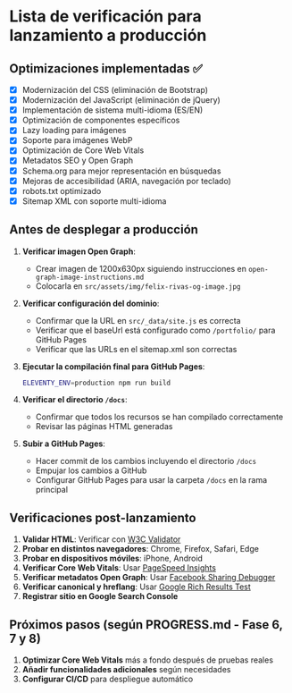 # Lista de verificación para lanzamiento a producción

## Optimizaciones implementadas ✅

- [x] Modernización del CSS (eliminación de Bootstrap)
- [x] Modernización del JavaScript (eliminación de jQuery)
- [x] Implementación de sistema multi-idioma (ES/EN)
- [x] Optimización de componentes específicos
- [x] Lazy loading para imágenes
- [x] Soporte para imágenes WebP
- [x] Optimización de Core Web Vitals
- [x] Metadatos SEO y Open Graph
- [x] Schema.org para mejor representación en búsquedas
- [x] Mejoras de accesibilidad (ARIA, navegación por teclado)
- [x] robots.txt optimizado
- [x] Sitemap XML con soporte multi-idioma

## Antes de desplegar a producción

1. **Verificar imagen Open Graph**:
   - Crear imagen de 1200x630px siguiendo instrucciones en `open-graph-image-instructions.md`
   - Colocarla en `src/assets/img/felix-rivas-og-image.jpg`

2. **Verificar configuración del dominio**:
   - Confirmar que la URL en `src/_data/site.js` es correcta
   - Verificar que el baseUrl está configurado como `/portfolio/` para GitHub Pages
   - Verificar que las URLs en el sitemap.xml son correctas

3. **Ejecutar la compilación final para GitHub Pages**:

   ```bash
   ELEVENTY_ENV=production npm run build
   ```

4. **Verificar el directorio `/docs`**:
   - Confirmar que todos los recursos se han compilado correctamente
   - Revisar las páginas HTML generadas

5. **Subir a GitHub Pages**:
   - Hacer commit de los cambios incluyendo el directorio `/docs`
   - Empujar los cambios a GitHub
   - Configurar GitHub Pages para usar la carpeta `/docs` en la rama principal

## Verificaciones post-lanzamiento

1. **Validar HTML**: Verificar con [W3C Validator](https://validator.w3.org/)
2. **Probar en distintos navegadores**: Chrome, Firefox, Safari, Edge
3. **Probar en dispositivos móviles**: iPhone, Android
4. **Verificar Core Web Vitals**: Usar [PageSpeed Insights](https://pagespeed.web.dev/)
5. **Verificar metadatos Open Graph**: Usar [Facebook Sharing Debugger](https://developers.facebook.com/tools/debug/)
6. **Verificar canonical y hreflang**: Usar [Google Rich Results Test](https://search.google.com/test/rich-results)
7. **Registrar sitio en Google Search Console**

## Próximos pasos (según PROGRESS.md - Fase 6, 7 y 8)

1. **Optimizar Core Web Vitals** más a fondo después de pruebas reales
2. **Añadir funcionalidades adicionales** según necesidades
3. **Configurar CI/CD** para despliegue automático
